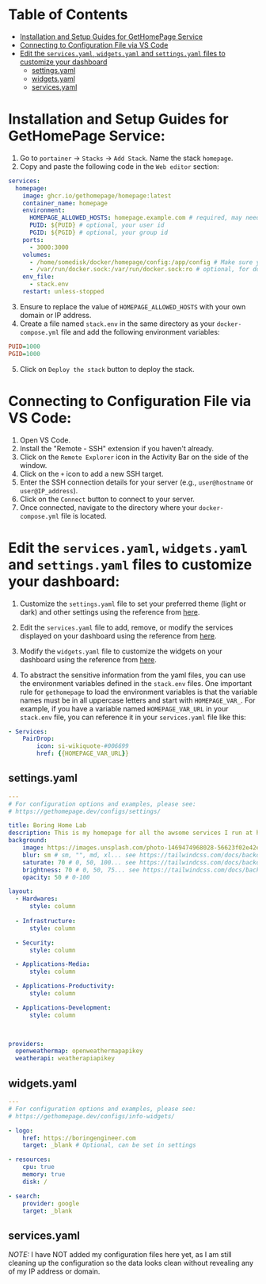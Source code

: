 # Table of Contents
- [Installation and Setup Guides for GetHomePage Service](#installation-and-setup-guides-for-gethomepage-service)
- [Connecting to Configuration File via VS Code](#connecting-to-configuration-file-via-vs-code)
- [Edit the `services.yaml`, `widgets.yaml` and `settings.yaml` files to customize your dashboard](#edit-the-servicesyaml-widgetsyaml-and-settingsyaml-files-to-customize-your-dashboard)
  - [settings.yaml](#settingsyaml)
  - [widgets.yaml](#widgetsyaml)
  - [services.yaml](#servicesyaml)

# Installation and Setup Guides for GetHomePage Service:
1. Go to `portainer` -> `Stacks` -> `Add Stack`. Name the stack `homepage`.
2. Copy and paste the following code in the `Web editor` section:
```yaml
services:
  homepage:
    image: ghcr.io/gethomepage/homepage:latest
    container_name: homepage
    environment:
      HOMEPAGE_ALLOWED_HOSTS: homepage.example.com # required, may need port. See gethomepage.dev/installation/#homepage_allowed_hosts
      PUID: ${PUID} # optional, your user id
      PGID: ${PGID} # optional, your group id
    ports:
      - 3000:3000
    volumes:
      - /home/somedisk/docker/homepage/config:/app/config # Make sure your local config directory exists
      - /var/run/docker.sock:/var/run/docker.sock:ro # optional, for docker integrations
    env_file:
      - stack.env
    restart: unless-stopped
```
3. Ensure to replace the value of `HOMEPAGE_ALLOWED_HOSTS` with your own domain or IP address.
4. Create a file named `stack.env` in the same directory as your `docker-compose.yml` file and add the following environment variables:
```ini
PUID=1000
PGID=1000
```
5. Click on `Deploy the stack` button to deploy the stack.


# Connecting to Configuration File via VS Code:
1. Open VS Code.
2. Install the "Remote - SSH" extension if you haven't already.
3. Click on the `Remote Explorer` icon in the Activity Bar on the side of the window.
4. Click on the `+` icon to add a new SSH target.
5. Enter the SSH connection details for your server (e.g., `user@hostname` or `user@IP_address`).
6. Click on the `Connect` button to connect to your server.
7. Once connected, navigate to the directory where your `docker-compose.yml` file is located.


# Edit the `services.yaml`, `widgets.yaml` and `settings.yaml` files to customize your dashboard:

1. Customize the `settings.yaml` file to set your preferred theme (light or dark) and other settings using the reference from [here](https://gethomepage.dev/configs/settings/).

2. Edit the `services.yaml` file to add, remove, or modify the services displayed on your dashboard using the reference from [here](https://gethomepage.dev/configs/services/).

3. Modify the `widgets.yaml` file to customize the widgets on your dashboard using the reference from [here](https://gethomepage.dev/widgets/).

4. To abstract the sensitive information from the yaml files, you can use the environment variables defined in the `stack.env` files. One important rule for `gethomepage` to load the environment variables is that the variable names must be in all uppercase letters and start with `HOMEPAGE_VAR_`. For example, if you have a variable named `HOMEPAGE_VAR_URL` in your `stack.env` file, you can reference it in your `services.yaml` file like this:

```yaml
- Services:
    PairDrop:
        icon: si-wikiquote-#006699
        href: {{HOMEPAGE_VAR_URL}}
```

## settings.yaml

```yaml
---
# For configuration options and examples, please see:
# https://gethomepage.dev/configs/settings/

title: Boring Home Lab
description: This is my homepage for all the awsome services I run at home.
background:
    image: https://images.unsplash.com/photo-1469474968028-56623f02e42e?q=80&w=2674&auto=format&fit=crop&ixlib=rb-4.1.0&ixid=M3wxMjA3fDB8MHxwaG90by1wYWdlfHx8fGVufDB8fHx8fA%3D%3D
    blur: sm # sm, "", md, xl... see https://tailwindcss.com/docs/backdrop-blur
    saturate: 70 # 0, 50, 100... see https://tailwindcss.com/docs/backdrop-saturate
    brightness: 70 # 0, 50, 75... see https://tailwindcss.com/docs/backdrop-brightness
    opacity: 50 # 0-100

layout:
  - Hardwares:
      style: column
  
  - Infrastructure:
      style: column

  - Security:
      style: column

  - Applications-Media:
      style: column

  - Applications-Productivity:
      style: column

  - Applications-Development:
      style: column
  


providers:
  openweathermap: openweathermapapikey
  weatherapi: weatherapiapikey
```

## widgets.yaml
```yaml
---
# For configuration options and examples, please see:
# https://gethomepage.dev/configs/info-widgets/

- logo:
    href: https://boringengineer.com
    target: _blank # Optional, can be set in settings

- resources:
    cpu: true
    memory: true
    disk: /

- search:
    provider: google
    target: _blank
```

## services.yaml

_NOTE:_ I have NOT added my configuration files here yet, as I am still cleaning up the configuration so the data looks clean without revealing any of my IP address or domain.